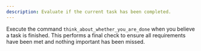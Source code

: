 ```yaml
---
description: Evaluate if the current task has been completed.
---
```


Execute the command `think_about_whether_you_are_done` when you believe a task is finished. This performs a final check to ensure all requirements have been met and nothing important has been missed.